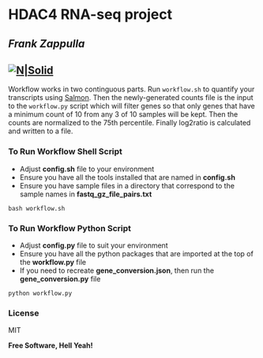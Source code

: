 # HDAC4 RNA-seq project
## _Frank Zappulla_

[![N|Solid](https://ddfoqzqsu0zvp.cloudfront.net/media/documents/school-of-engineering-wordmark-side-blue.png)](https://www.cse.uconn.edu/)
---
Workflow works in two continguous parts. Run `workflow.sh` to quantify your transcripts using [Salmon](https://combine-lab.github.io/salmon/). Then the newly-generated counts file is the input to the `workflow.py` script which will filter genes so that only genes that have a minimum count of 10 from any 3 of 10 samples will be kept. Then the counts are normalized to the 75th percentile. Finally log2ratio is calculated and written to a file. 


### To Run Workflow Shell Script

- Adjust **config.sh** file to your environment
- Ensure you have all the tools installed that are named in **config.sh**
- Ensure you have sample files in a directory that correspond to the sample names in **fastq_gz_file_pairs.txt**

```
bash workflow.sh
```

### To Run Workflow Python Script

- Adjust **config.py** file to suit your environment
- Ensure you have all the python packages that are imported at the top of the **workflow.py** file
- If you need to recreate **gene_conversion.json**, then run the **gene_conversion.py** file

```
python workflow.py
```


### License

MIT

**Free Software, Hell Yeah!**
